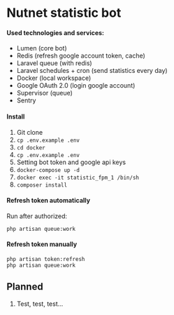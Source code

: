 # Nutnet statistic bot

#### Used technologies and services:
- Lumen (core bot)
- Redis (refresh google account token, cache)
- Laravel queue (with redis)
- Laravel schedules + cron (send statistics every day)
- Docker (local workspace)
- Google OAuth 2.0 (login google account)
- Supervisor (queue)
- Sentry

#### Install
1. Git clone
2. ```cp .env.example .env```
2. ```cd docker```
2. ```cp .env.example .env```
2. Setting bot token and google api keys
2. ```docker-compose up -d```
2. ```docker exec -it statistic_fpm_1 /bin/sh```
2. ```composer install```

#### Refresh token automatically
Run after authorized:

```
php artisan queue:work
```
#### Refresh token manually

```
php artisan token:refresh
php artisan queue:work
```


## Planned
1. Test, test, test...
